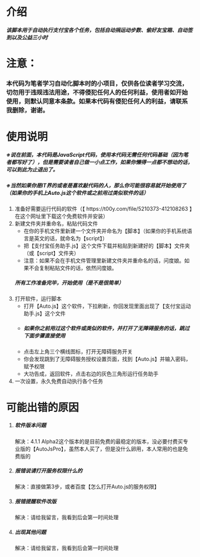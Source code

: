 <h1>介绍</h1>
<h5>该脚本用于自动执行支付宝各个任务，包括自动捐运动步数、偷好友宝箱、自动签到以及公益三小时</h5>
<h1>注意：</h1>
<h3>本代码为笔者学习自动化脚本时的小项目，仅供各位读者学习交流，切勿用于违规违法用途，不得侵犯任何人的任何利益，使用者如开始使用，则默认同意本条款。如果本代码有侵犯任何人的利益，请联系我删除，谢谢。</h3>
<h1>使用说明</h1>
<h5>※说在前面，本代码是JavaScript代码，使用本代码无需任何代码基础（因为笔者都写好了），但是需要读者自己做一小点工作，如果你懒得一点都不想动的话，可以到此为止退出了。</h5>
<h5>※当然如果你是IT界的或者是喜欢敲代码的人，那么你可能很容易就开始使用了（如果你的手机上Auto.js这个软件或之前用过类似软件的话）</h5>
<ol>
    <li>准备好需要运行代码的软件（【 https://t00y.com/file/5210373-412108263 】在这个网址里下载这个免费软件并安装）</li>
    <li>新建文件夹并重命名，粘贴代码文件
        <ul>
            <li>在你的手机文件里新建一个文件夹并命名为【脚本】（如果你的手机系统语言是英文的话，就命名为【script】）</li>
            <li>把【支付宝任务助手.js】这个文件下载并粘贴到新建好的【脚本】文件夹（或【script】文件夹）</li>
            <li>注意：如果不会在手机文件管理里新建文件夹并重命名的话，问度娘。如果不会复制粘贴文件的话，依然问度娘。</li></ul>
    <h5>所有工作准备完毕，开始使用（是不是很简单）</h5>
    </li>
    <li>打开软件，运行脚本
    <ul>
        <li>打开【Auto.js】这个软件，下拉刷新，你回发现里面出现了【支付宝运动助手.js】这个文件</li>
        <li><h5>如果你之前用过这个软件或类似的软件，并打开了无障碍服务的话，跳过下面步骤直接使用</h5></li>
        <li>点击左上角三个横线图标，打开无障碍服务开关</li>
        <li>你会发现跳到了无障碍服务授权设置页面，找到【Auto.js】并输入密码，赋予权限</li>
        <li>大功告成，返回软件，点击右边的灰色三角形运行任务助手</li>
    </ul>
    </li>
    <li>
        一次设置，永久免费自动执行各个任务
    </li>
</ol>
<h1>可能出错的原因</h1>
<ol>
    <li><h5>软件版本问题</h5>
        解决：4.1.1 Alpha2这个版本的是目前免费的最稳定的版本，没必要付费买专业版的【AutoJsPro】，虽然本人买了，但是没什么卵用，本人常用的也是免费版的
    </li>
    <li><h5>报错说请打开服务权限什么的</h5>
        解决：直接做第3步，或者百度【怎么打开Auto.js的服务权限】
    </li>
    <li><h5>报错提醒软件改版</h5>
        解决：请给我留言，我看到后会第一时间处理
    </li>
    <li><h5>出现其他问题</h5>
        解决：请给我留言，我看到后会第一时间处理
    </li>
</ol>
